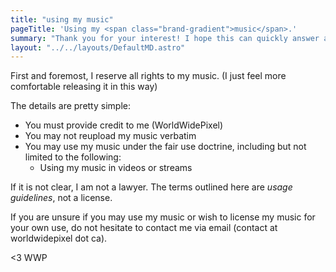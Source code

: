 ```yaml
---
title: "using my music"
pageTitle: 'Using my <span class="brand-gradient">music</span>.'
summary: "Thank you for your interest! I hope this can quickly answer any questions you might have."
layout: "../../layouts/DefaultMD.astro"
---
```


First and foremost, I reserve all rights to my music. (I just feel more comfortable releasing it in this
way)

The details are pretty simple:

- You must provide credit to me (WorldWidePixel)
- You may not reupload my music verbatim
- You may use my music under the fair use doctrine, including but not limited to the following:
    - Using my music in videos or streams

If it is not clear, I am not a lawyer. The terms outlined here are _usage guidelines_, not a license.

If you are unsure if you may use my music or wish to license my music for your own use, do not hesitate to contact me via email (contact at worldwidepixel dot ca).

<3 WWP

